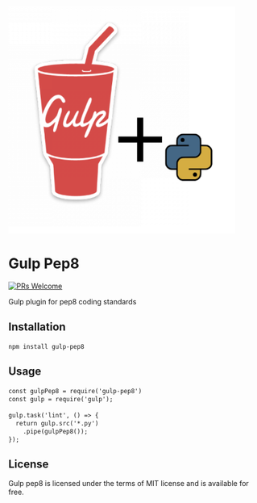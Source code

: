 
<img src="/screenshots/gulp-pep8.png" alt="logo" width="450"/>

# Gulp Pep8
[![PRs Welcome](https://img.shields.io/badge/PRs-welcome-brightgreen.svg?style=flat-square)](http://makeapullrequest.com) 

 Gulp plugin for pep8 coding standards
 
 ## Installation
 ```
 npm install gulp-pep8
 
 ```
## Usage
```
const gulpPep8 = require('gulp-pep8')
const gulp = require('gulp');

gulp.task('lint', () => {
  return gulp.src('*.py')
    .pipe(gulpPep8());
});
```


## License
Gulp pep8 is licensed under the terms of MIT license and is available for free.
